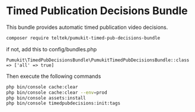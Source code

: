 Timed Publication Decisions Bundle
==================================

This bundle provides automatic timed publication video decisions.

```bash
composer require teltek/pumukit-timed-pub-decisions-bundle
```

if not, add this to config/bundles.php

```
Pumukit\TimedPubDecisionsBundle\PumukitTimedPubDecisionsBundle::class => ['all' => true]
```

Then execute the following commands

```bash
php bin/console cache:clear
php bin/console cache:clear --env=prod
php bin/console assets:install
php bin/console timedpubdecisions:init:tags
```
